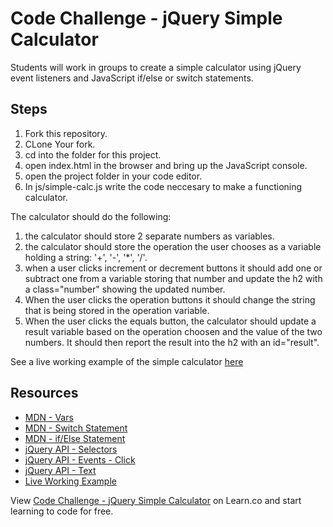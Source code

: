 # Code Challenge - jQuery Simple Calculator

Students will work in groups to create a simple calculator using jQuery event listeners and JavaScript if/else or switch statements.

## Steps

1. Fork this repository.
2. CLone Your fork.
3. cd into the folder for this project.
4. open index.html in the browser and bring up the JavaScript console.
5. open the project folder in your code editor.
6. In js/simple-calc.js write the code neccesary to make a functioning calculator.  

  The calculator should do the following:  

  1. the calculator should store 2 separate numbers as variables.
  2. the calculator should store the operation the user chooses as a variable holding a string: '+', '-', '*', '/'.
  3. when a user clicks increment or decrement buttons it should add one or subtract one from a variable storing that number and update the h2 with a class="number" showing the updated number.
  4. When the user clicks the operation buttons it should change the string that is being stored in the operation variable.
  5. When the user clicks the equals button, the calculator should update a result variable based on the operation choosen and the value of the two numbers. It should then report the result into the h2 with an id="result".

See a live working example of the simple calculator [here](http://learn-co-curriculum.github.io/fe-jquery-simple-calc/)

## Resources

 * [MDN - Vars](https://developer.mozilla.org/en-US/docs/Web/JavaScript/Reference/Statements/var)
 * [MDN - Switch Statement](https://developer.mozilla.org/en-US/docs/Web/JavaScript/Reference/Statements/switch)
 * [MDN - if/Else Statement](https://developer.mozilla.org/en-US/docs/Web/JavaScript/Reference/Statements/if...else)
 * [jQuery API - Selectors](http://api.jquery.com/category/selectors/)
 * [jQuery API - Events - Click](http://api.jquery.com/click/)
 * [jQuery API - Text](http://api.jquery.com/text/)
 * [Live Working Example](http://learn-co-curriculum.github.io/fe-jquery-simple-calc/)

<p data-visibility='hidden'>View <a href='https://learn.co/lessons/fe-jquery-simple-calc' title='Code Challenge - jQuery Simple Calculator'>Code Challenge - jQuery Simple Calculator</a> on Learn.co and start learning to code for free.</p>
